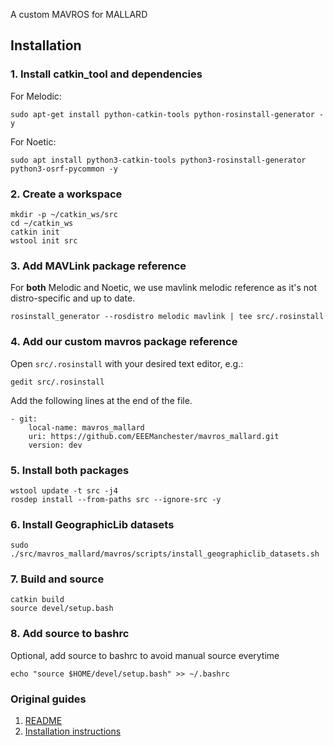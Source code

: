 A custom MAVROS for MALLARD  

## Installation  
### 1. Install catkin_tool and dependencies
For Melodic:
```
sudo apt-get install python-catkin-tools python-rosinstall-generator -y
```  
For Noetic:
```
sudo apt install python3-catkin-tools python3-rosinstall-generator python3-osrf-pycommon -y
```

### 2. Create a workspace
```
mkdir -p ~/catkin_ws/src  
cd ~/catkin_ws  
catkin init  
wstool init src  
```

### 3. Add MAVLink package reference
For **both** Melodic and Noetic, we use mavlink melodic reference as it's not distro-specific and up to date.
```
rosinstall_generator --rosdistro melodic mavlink | tee src/.rosinstall
```

### 4. Add our custom mavros package reference
Open `src/.rosinstall` with your desired text editor, e.g.:
```
gedit src/.rosinstall
```
Add the following lines at the end of the file.
```
- git:  
    local-name: mavros_mallard  
    uri: https://github.com/EEEManchester/mavros_mallard.git  
    version: dev
```    

### 5. Install both packages
```
wstool update -t src -j4
rosdep install --from-paths src --ignore-src -y
```

### 6. Install GeographicLib datasets
```
sudo ./src/mavros_mallard/mavros/scripts/install_geographiclib_datasets.sh
```

### 7. Build and source
```
catkin build
source devel/setup.bash
```

### 8. Add source to bashrc
Optional, add source to bashrc to avoid manual source everytime
```
echo "source $HOME/devel/setup.bash" >> ~/.bashrc 
```

### Original guides
1. [README](https://github.com/EEEManchester/mavros_mallard/blob/master/README_MAVROS.md)
2. [Installation instructions](https://github.com/mavlink/mavros/blob/master/mavros/README.md#installation)
